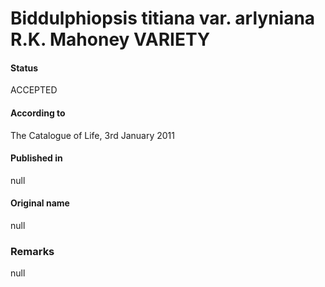 Biddulphiopsis titiana var. arlyniana R.K. Mahoney VARIETY
=======

#### Status
ACCEPTED

#### According to
The Catalogue of Life, 3rd January 2011

#### Published in
null

#### Original name
null

### Remarks
null